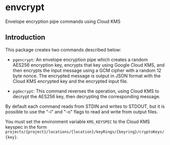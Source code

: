 # envcrypt
Envelope encryption pipe commands using Cloud KMS

## Introduction
This package creates two commands described below:

- `pgencrypt`: An envelope encryption pipe which creates a random AES256 encryption key,
  encrypts that key using Google Cloud KMS, and then encrypts the input message using
  a GCM cipher with a random 12 byte nonce. The encrypted message is output in JSON
  format with the Cloud KMS encrypted key and the encrypted input file.
  
- `pgdecrypt`: This command reverses the operation, using Cloud KMS to decrypt the AES256 key,
  then decrypting the corresponding message.
  
By default each command reads from STDIN and writes to STDOUT, but it is possible to use the "-i"
and "-o" flags to read and write from output files.

You must set the environment variable `KMS_KEYSPEC` to the Cloud KMS keyspec
in the form
`projects/{project}/locations/{location}/keyRings/{keyring}/cryptoKeys/{key}`.
